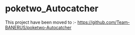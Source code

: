 # poketwo_Autocatcher
This project have been moved to :- https://github.com/Team-BANERUS/poketwo-Autocatcher
